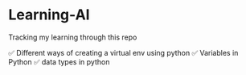# Learning-AI
Tracking my learning through this repo

&#9989; Different ways of creating a virtual env using python
&#9989; Variables in Python
&#9989; data types in python
